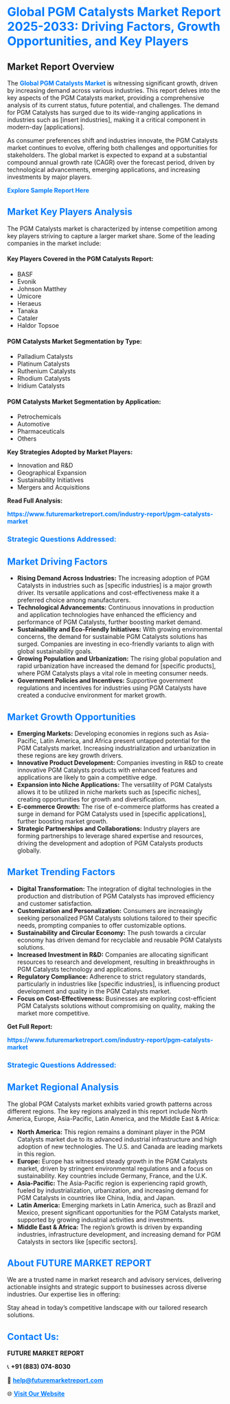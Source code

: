 <h1 style="color: #007BFF;">Global PGM Catalysts Market Report 2025-2033: Driving Factors, Growth Opportunities, and Key Players</h1>

<section id="overview">
<h2>Market Report Overview</h2>
<p>The <a href="https://www.futuremarketreport.com/industry-report/pgm-catalysts-market" style="color: #007BFF; text-decoration: none;"><strong>Global PGM Catalysts Market</strong></a> is witnessing significant growth, driven by increasing demand across various industries. This report delves into the key aspects of the PGM Catalysts market, providing a comprehensive analysis of its current status, future potential, and challenges. The demand for PGM Catalysts has surged due to its wide-ranging applications in industries such as [insert industries], making it a critical component in modern-day [applications].</p>
<p>As consumer preferences shift and industries innovate, the PGM Catalysts market continues to evolve, offering both challenges and opportunities for stakeholders. The global market is expected to expand at a substantial compound annual growth rate (CAGR) over the forecast period, driven by technological advancements, emerging applications, and increasing investments by major players.</p>
</section>

<section id="overview">
<p><a href="https://www.futuremarketreport.com/request-sample/reportId=46539" style="color: #007BFF; text-decoration: none;"><strong>Explore Sample Report Here</strong></a></p>
</section>

<section id="key-players">
<h2 style="color: #007BFF;">Market Key Players Analysis</h2>
<p>The PGM Catalysts market is characterized by intense competition among key players striving to capture a larger market share. Some of the leading companies in the market include:</p>
<h4>Key Players Covered in the PGM Catalysts Report:</h4>
<ul><li>BASF</li><li>Evonik</li><li>Johnson Matthey</li><li>Umicore</li><li>Heraeus</li><li>Tanaka</li><li>Cataler</li><li>Haldor Topsoe</li></ul>
<h4>PGM Catalysts Market Segmentation by Type:</h4>
<ul><li>Palladium Catalysts</li><li>Platinum Catalysts</li><li>Ruthenium Catalysts</li><li>Rhodium Catalysts</li><li>Iridium Catalysts</li></ul>

<h4>PGM Catalysts Market Segmentation by Application:</h4>
<ul><li>Petrochemicals</li><li>Automotive</li><li>Pharmaceuticals</li><li>Others</li></ul>
<p><strong>Key Strategies Adopted by Market Players:</strong></p>
<ul>
<li>Innovation and R&D</li>
<li>Geographical Expansion</li>
<li>Sustainability Initiatives</li>
<li>Mergers and Acquisitions</li>
</ul>
</section>

<section>
<p><strong>Read Full Analysis: </strong></p><a href="https://www.futuremarketreport.com/industry-report/pgm-catalysts-market" style="color: #007BFF; text-decoration: none;"><strong>https://www.futuremarketreport.com/industry-report/pgm-catalysts-market</strong></a>
<h3 style="color: #007BFF;">Strategic Questions Addressed:</h3>
</section>

<section id="driving-factors">
<h2 style="color: #007BFF;">Market Driving Factors</h2>
<ul>
<li><strong>Rising Demand Across Industries:</strong> The increasing adoption of PGM Catalysts in industries such as [specific industries] is a major growth driver. Its versatile applications and cost-effectiveness make it a preferred choice among manufacturers.</li>
<li><strong>Technological Advancements:</strong> Continuous innovations in production and application technologies have enhanced the efficiency and performance of PGM Catalysts, further boosting market demand.</li>
<li><strong>Sustainability and Eco-Friendly Initiatives:</strong> With growing environmental concerns, the demand for sustainable PGM Catalysts solutions has surged. Companies are investing in eco-friendly variants to align with global sustainability goals.</li>
<li><strong>Growing Population and Urbanization:</strong> The rising global population and rapid urbanization have increased the demand for [specific products], where PGM Catalysts plays a vital role in meeting consumer needs.</li>
<li><strong>Government Policies and Incentives:</strong> Supportive government regulations and incentives for industries using PGM Catalysts have created a conducive environment for market growth.</li>
</ul>
</section>

<section id="growth-opportunities">
<h2 style="color: #007BFF;">Market Growth Opportunities</h2>
<ul>
<li><strong>Emerging Markets:</strong> Developing economies in regions such as Asia-Pacific, Latin America, and Africa present untapped potential for the PGM Catalysts market. Increasing industrialization and urbanization in these regions are key growth drivers.</li>
<li><strong>Innovative Product Development:</strong> Companies investing in R&D to create innovative PGM Catalysts products with enhanced features and applications are likely to gain a competitive edge.</li>
<li><strong>Expansion into Niche Applications:</strong> The versatility of PGM Catalysts allows it to be utilized in niche markets such as [specific niches], creating opportunities for growth and diversification.</li>
<li><strong>E-commerce Growth:</strong> The rise of e-commerce platforms has created a surge in demand for PGM Catalysts used in [specific applications], further boosting market growth.</li>
<li><strong>Strategic Partnerships and Collaborations:</strong> Industry players are forming partnerships to leverage shared expertise and resources, driving the development and adoption of PGM Catalysts products globally.</li>
</ul>
</section>

<section id="trending-factors">
<h2 style="color: #007BFF;">Market Trending Factors</h2>
<ul>
<li><strong>Digital Transformation:</strong> The integration of digital technologies in the production and distribution of PGM Catalysts has improved efficiency and customer satisfaction.</li>
<li><strong>Customization and Personalization:</strong> Consumers are increasingly seeking personalized PGM Catalysts solutions tailored to their specific needs, prompting companies to offer customizable options.</li>
<li><strong>Sustainability and Circular Economy:</strong> The push towards a circular economy has driven demand for recyclable and reusable PGM Catalysts solutions.</li>
<li><strong>Increased Investment in R&D:</strong> Companies are allocating significant resources to research and development, resulting in breakthroughs in PGM Catalysts technology and applications.</li>
<li><strong>Regulatory Compliance:</strong> Adherence to strict regulatory standards, particularly in industries like [specific industries], is influencing product development and quality in the PGM Catalysts market.</li>
<li><strong>Focus on Cost-Effectiveness:</strong> Businesses are exploring cost-efficient PGM Catalysts solutions without compromising on quality, making the market more competitive.</li>
</ul>
</section>

<section>
<p><strong>Get Full Report: </strong></p><a href="https://www.futuremarketreport.com/industry-report/pgm-catalysts-market" style="color: #007BFF; text-decoration: none;"><strong>https://www.futuremarketreport.com/industry-report/pgm-catalysts-market</strong></a>
<h3 style="color: #007BFF;">Strategic Questions Addressed:</h3>
</section>


<section id="regional-analysis">
<h2 style="color: #007BFF;">Market Regional Analysis</h2>
<p>The global PGM Catalysts market exhibits varied growth patterns across different regions. The key regions analyzed in this report include North America, Europe, Asia-Pacific, Latin America, and the Middle East & Africa:</p>
<ul>
<li><strong>North America:</strong> This region remains a dominant player in the PGM Catalysts market due to its advanced industrial infrastructure and high adoption of new technologies. The U.S. and Canada are leading markets in this region.</li>
<li><strong>Europe:</strong> Europe has witnessed steady growth in the PGM Catalysts market, driven by stringent environmental regulations and a focus on sustainability. Key countries include Germany, France, and the U.K.</li>
<li><strong>Asia-Pacific:</strong> The Asia-Pacific region is experiencing rapid growth, fueled by industrialization, urbanization, and increasing demand for PGM Catalysts in countries like China, India, and Japan.</li>
<li><strong>Latin America:</strong> Emerging markets in Latin America, such as Brazil and Mexico, present significant opportunities for the PGM Catalysts market, supported by growing industrial activities and investments.</li>
<li><strong>Middle East & Africa:</strong> The region’s growth is driven by expanding industries, infrastructure development, and increasing demand for PGM Catalysts in sectors like [specific sectors].</li>
</ul>
</section>

<footer>
<h2 style="color: #007BFF;">About FUTURE MARKET REPORT</h2>
<p>We are a trusted name in market research and advisory services, delivering actionable insights and strategic support to businesses across diverse industries. Our expertise lies in offering:</p>

<p>Stay ahead in today’s competitive landscape with our tailored research solutions.</p>

<h2 style="color: #007BFF;">Contact Us:</h2>
<p><strong>FUTURE MARKET REPORT</strong></p>
<p>📞 <strong>+91 (883) 074-8030</strong></p>
<p>📧 <strong><a href="mailto:help@futuremarketreport.com" style="color: #007BFF;">help@futuremarketreport.com</a></strong></p>
<p>🌐 <strong><a href="https://www.futuremarketreport.com/" style="color: #007BFF;">Visit Our Website</a></strong></p>
</footer>